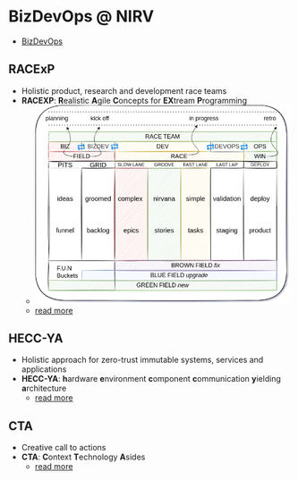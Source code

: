 # BizDevOps @ NIRV

- [BizDevOps](https://enterprisersproject.com/article/2019/9/devops-what-is-bizdevops)

## RACExP

- Holistic product, research and development race teams
- **RACEXP**: **R**ealistic **A**gile **C**oncepts for **EX**tream **P**rogramming
  - ![@noahedwardhall RACE:XP](./images/racexp.png)
  - [read more](./0racexp.md)

## HECC-YA

- Holistic approach for zero-trust immutable systems, services and applications
- **HECC-YA**: **h**ardware **e**nvironment **c**omponent **c**ommunication **y**ielding **a**rchitecture
  - [read more](./0heccya.md#hecc-ya-system-modeling)

## CTA

- Creative call to actions
- **CTA**: **C**ontext **T**echnology **A**sides
  - [read more](./0cta.md)
